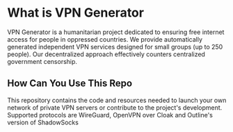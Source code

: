 # What is VPN Generator

VPN Generator is a humanitarian project dedicated to ensuring free internet access for people in oppressed countries. We provide automatically generated independent VPN services designed for small groups (up to 250 people). Our decentralized approach effectively counters centralized government censorship.

## How Can You Use This Repo

This repository contains the code and resources needed to launch your own network of private VPN servers or contribute to the project's development. Supported protocols are WireGuard, OpenVPN over Cloak and Outline's version of ShadowSocks 
